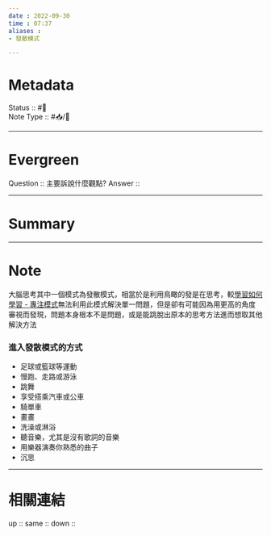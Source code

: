 ```yaml
---
date : 2022-09-30
time : 07:37
aliases :
- 發散模式

---
```


# Metadata
Status :: #🌱 <br>
Note Type :: #📥/📘 <br>

---
# Evergreen
Question :: 主要訴說什麼觀點?
Answer :: 


---

# Summary


---

# Note
大腦思考其中一個模式為發散模式，相當於是利用鳥瞰的發是在思考，較[學習如何學習 - 專注模式](學習如何學習%20-%20專注模式.md)無法利用此模式解決單一問題，但是卻有可能因為用更高的角度審視而發現，問題本身根本不是問題，或是能跳脫出原本的思考方法進而想取其他解決方法

### 進入發散模式的方式 
- 足球或籃球等運動 
- 慢跑、走路或游泳 
- 跳舞 
- 享受搭乘汽車或公車 
- 騎單車 
- 畫畫 
- 洗澡或淋浴 
- 聽音樂，尤其是沒有歌詞的音樂 
- 用樂器演奏你熟悉的曲子
- 沉思

---

# 相關連結

up :: 
same :: 
down :: 



